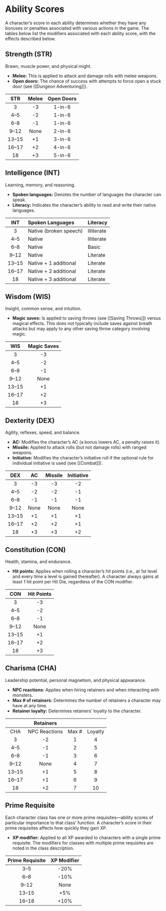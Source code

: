 # Ability Scores

A character’s score in each ability determines whether they have any bonuses or penalties associated with various actions in the game. The tables below list the modifiers associated with each ability score, with the effects described below.

## Strength (STR)

Brawn, muscle power, and physical might.

- **Melee:** This is applied to attack and damage rolls with melee weapons.
- **Open doors:** The chance of success with attempts to force open a stuck door (see [[Dungeon Adventuring]]).

|  STR  | Melee | Open Doors |
| :---: | :---: | :--------: |
|   3   |  -3   |   1-in-6   |
|  4–5  |  -2   |   1-in-6   |
|  6–8  |  -1   |   1-in-6   |
| 9–12  | None  |   2-in-6   |
| 13–15 |  +1   |   3-in-6   |
| 16–17 |  +2   |   4-in-6   |
|  18   |  +3   |   5-in-6   |

## Intelligence (INT)

Learning, memory, and reasoning.

- **Spoken languages:** Denotes the number of languages the character can speak.
- **Literacy:** Indicates the character’s ability to read and write their native languages.

|  INT  | Spoken Languages       | Literacy   |
| :---: | :--------------------- | :--------- |
|   3   | Native (broken speech) | Illiterate |
|  4–5  | Native                 | Illiterate |
|  6–8  | Native                 | Basic      |
| 9–12  | Native                 | Literate   |
| 13–15 | Native + 1 additional  | Literate   |
| 16–17 | Native + 2 additional  | Literate   |
|  18   | Native + 3 additional  | Literate   |

## Wisdom (WIS)

Insight, common sense, and intuition.

- **Magic saves:** Is applied to saving throws (see [[Saving Throws]]) versus magical effects. This does not typically include saves against breath attacks but may apply to any other saving throw category involving magic.

|  WIS  | Magic Saves |
| :---: | :---------: |
|   3   |     -3      |
|  4–5  |     -2      |
|  6–8  |     -1      |
| 9–12  |    None     |
| 13–15 |     +1      |
| 16–17 |     +2      |
|  18   |     +3      |

## Dexterity (DEX)

Agility, reflexes, speed, and balance.

- **AC:** Modifies the character’s AC (a bonus lowers AC, a penalty raises it).
- **Missile:** Applied to attack rolls (but not damage rolls) with ranged weapons.
- **Initiative:** Modifies the character’s initiative roll if the optional rule for individual initiative is used (see [[Combat]]).

|  DEX  |  AC  | Missile | Initiative |
| :---: | :--: | :-----: | :--------: |
|   3   |  -3  |   -3    |     -2     |
|  4–5  |  -2  |   -2    |     -1     |
|  6–8  |  -1  |   -1    |     -1     |
| 9–12  | None |  None   |    None    |
| 13–15 |  +1  |   +1    |     +1     |
| 16–17 |  +2  |   +2    |     +1     |
|  18   |  +3  |   +3    |     +2     |

## Constitution (CON)

Health, stamina, and endurance.

- **Hit points:** Applies when rolling a character’s hit points (i.e., at 1st level and every time a level is gained thereafter). A character always gains at least 1 hit point per Hit Die, regardless of the CON modifier.

|  CON  | Hit Points |
| :---: | :--------: |
|   3   |     -3     |
|  4–5  |     -2     |
|  6–8  |     -1     |
| 9–12  |    None    |
| 13–15 |     +1     |
| 16–17 |     +2     |
|  18   |     +3     |

## Charisma (CHA)

Leadership potential, personal magnetism, and physical appearance.

- **NPC reactions:** Applies when hiring retainers and when interacting with monsters.
- **Max # of retainers:** Determines the number of retainers a character may have at any time.
- **Retainer loyalty:** Determines retainers’ loyalty to the character.

|       |   Retainers   |       |         |
| :---: | :-----------: | :---: | :-----: |
|  CHA  | NPC Reactions | Max # | Loyalty |
|   3   |      -2       |   1   |    4    |
|  4–5  |      -1       |   2   |    5    |
|  6–8  |      -1       |   3   |    6    |
| 9–12  |     None      |   4   |    7    |
| 13–15 |      +1       |   5   |    8    |
| 16–17 |      +1       |   6   |    9    |
|  18   |      +2       |   7   |   10    |

## Prime Requisite

Each character class has one or more prime requisites—ability scores of particular importance to that class’ function. A character’s score in their prime requisites affects how quickly they gain XP.

- **XP modifier:** Applied to all XP awarded to characters with a single prime requisite. The modifiers for classes with multiple prime requisites are noted in the class description.

| Prime Requisite | XP Modifier |
| :-------------: | :---------: |
|       3–5       |    -20%     |
|       6–8       |    -10%     |
|      9–12       |    None     |
|      13–15      |     +5%     |
|      16–18      |    +10%     |